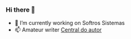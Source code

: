 ### Hi there 👋



- 🔭 I’m currently working on Softros Sistemas
- 📫 Amateur writer [Central do autor](https://www.amazon.com/author/umeres)

